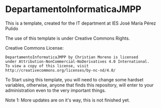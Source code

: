 # DepartamentoInformaticaJMPP
This is a template, created for the IT department at IES José María Pérez Pulido

The use of this template is under Creative Commons Rights.

Creative Commons License:

    DepartamentoInformaticaJMPP by Christian Moreno is licensed 
    under Attribution-NonCommercial-NoDerivatives 4.0 International. 
    To view a copy of this license, visit http://creativecommons.org/licenses/by-nc-nd/4.0/

To Start using this template, you will need to change some hardset variables, otherwise, anyone that
finds this repository, will enter to your administration even to the very important things.

Note 1: More updates are on it's way, this is not finished yet.
